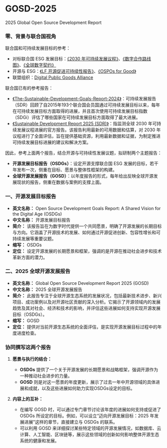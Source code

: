 # GOSD-2025
2025 Global Open Source Development Report

### 零、背景与联合国视角

联合国和可持续发展目标的参考：
- 对标联合国 ESG 发展目标：[《2030 年可持续发展议程》](https://www.un.org/sustainabledevelopment/zh/development-agenda/)、[《数字合作路线图》](https://www.un.org/zh/content/digital-cooperation-roadmap/)、[《全球数字契约》](https://www.un.org/zh/documents/treaty/A-RES-79-1-Annex-I)
- 开源与 ESG：[《LF 开源促进可持续性报告》](https://www.linuxfoundation.org/research/open-source-sustainability)、[《OSPOs for Good》](https://www.un.org/digital-emerging-technologies/sites/www.un.org.techenvoy/files/OSPOs_for_Good_Report_1.pdf)
- 联盟组织：[Digital Public Goods Alliance](https://www.digitalpublicgoods.net/)

联合国已有的参考报告：
- [《The-Sustainable-Development-Goals-Report-2024》](https://unstats.un.org/sdgs/report/2024/)：可持续发展报告（SDR）回顾了自2015年193个联合国会员国通过可持续发展目标以来，每年在可持续发展目标方面取得的进展，并且首次使用可持续发展目标指数（SDGi）评估了哪些国家在可持续发展目标方面取得了最大进展。
- [《Sustainable Development Report 2025 (SDR)》](https://dashboards.sdgindex.org/)：指监测全球 2030 年可持续发展议程进展的官方报告。该报告利用最新的可用数据和估算，对 2030 年议程进行了全面评估，旨在提供基础资源，利用最新数据和证据，为制定推进可持续发展目标进展的建议和解决方案。

因此，参考上面两个报告，结合开源与可持续性发展议题，拟研制两个主题报告：

- **开源发展目标报告（OSDGs）**：设定开源支撑联合国 ESG 发展的目标，若干年发布一次，侧重在目标、愿景与整体性框架的构建。
- **全球开源发展报告（GOSD）**：以年度报告的形式，每年给出反映全球开源发展现状的报告，侧重在数据与案例的支撑上面。

### 一、开源发展目标报告

- **英文名称：** Open Source Development Goals Report: A Shared Vision for the Digital Age (OSDGs)
- **中文名称：** 开源发展目标报告
- **简介：** 该报告旨在为数字时代提供一个共同愿景，明确了开源发展的长期目标与方向。它涵盖了开源技术的发展、如何通过开源促进创新、包容性增长和可持续发展等重要议题。
- **缩写：** OSDGs
- **定位：** 设定开源发展的长期愿景和框架，强调的是开源在推动社会进步和技术革新方面的潜力。

### 二、2025 全球开源发展报告

- **英文名称：** Global Open Source Development Report 2025 (GOSD)
- **中文名称：** 2025 全球开源发展报告
- **简介：** 此报告专注于全球开源生态系统的发展状况，包括最新技术进步、新兴项目、成功案例以及对开源社区贡献的深入分析。它揭示了开源领域内的发展趋势及其对社会、经济和技术的影响，并评估这些进展如何支持实现开源发展目标（OSDGs）。
- **缩写：** GOSD
- **定位：** 提供对当前开源生态系统的全面评估，是实现开源发展目标过程中的年度进度检查。

### 协同撰写这两个报告

1. **愿景与执行的结合：**
   - **OSDGs** 提供了一个关于开源发展的长期愿景和战略框架，强调开源作为一种推动社会进步的力量。
   - **GOSD** 则是对这一愿景的年度更新，展示了过去一年中开源领域的具体进展和成就，以及这些进展如何助力实现OSDGs设定的目标。

2. **内容上的互补：**
   - 在编写 GOSD 时，可以通过专门章节讨论该年度的进展如何支持或促进了 OSDGs 所设定的目标。例如，可以设立“迈向开源发展目标：2025 年发展进展”这样的章节，直接建立与 OSDGs 的联系。
   - 可以利用 GOSD 来详细探讨某些特定领域的开源发展情况，如数据库、云计算、人工智能、区块链等，展示这些领域的创新如何影响整体开源生态系统的健康和发展。

